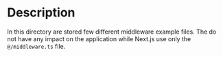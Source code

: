 # Description

In this directory are stored few different middleware example files.
The do not have any impact on the application while
Next.js use only the `@/middleware.ts` file.
